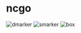 # ncgo
![dmarker](https://user-images.githubusercontent.com/68888653/126869406-4d22668f-04df-44e2-a952-6c4f7f9bc15d.png)
![smarker](https://user-images.githubusercontent.com/68888653/126869445-228df4e6-6496-4597-b12e-7a0dd11a12d8.png)
![box](https://user-images.githubusercontent.com/68888653/131796807-2d320e22-d43f-4cdb-9925-a367f14aeca2.png)
